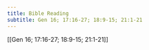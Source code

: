 ```yaml
---
title: Bible Reading
subtitle: Gen 16; 17:16-27; 18:9-15; 21:1-21
---
```


[[Gen 16; 17:16-27; 18:9-15; 21:1-21]]